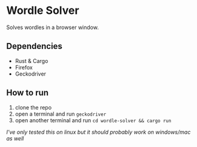 # Wordle Solver

Solves wordles in a browser window.

## Dependencies

- Rust & Cargo
- Firefox
- Geckodriver

## How to run

1. clone the repo
2. open a terminal and run `geckodriver`
3. open another terminal and run `cd wordle-solver && cargo run`

*I've only tested this on linux but it should probably work on windows/mac as well*